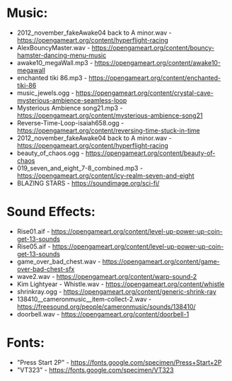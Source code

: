 
# Music:
- 2012_november_fakeAwake04 back to A minor.wav - https://opengameart.org/content/hyperflight-racing
- AlexBouncyMaster.wav - https://opengameart.org/content/bouncy-hamster-dancing-menu-music
- awake10_megaWall.mp3 - https://opengameart.org/content/awake10-megawall
- enchanted tiki 86.mp3 - https://opengameart.org/content/enchanted-tiki-86
- music_jewels.ogg - https://opengameart.org/content/crystal-cave-mysterious-ambience-seamless-loop
- Mysterious Ambience song21.mp3 - https://opengameart.org/content/mysterious-ambience-song21
- Reverse-Time-Loop-isaiah658.ogg - https://opengameart.org/content/reversing-time-stuck-in-time
- 2012_november_fakeAwake04 back to A minor.wav - https://opengameart.org/content/hyperflight-racing
- beauty_of_chaos.ogg - https://opengameart.org/content/beauty-of-chaos
- 019_seven_and_eight_7-8_combined.mp3 - https://opengameart.org/content/icy-realm-seven-and-eight
- BLAZING STARS - https://soundimage.org/sci-fi/
    
# Sound Effects:
- Rise01.aif - https://opengameart.org/content/level-up-power-up-coin-get-13-sounds
- Rise05.aif - https://opengameart.org/content/level-up-power-up-coin-get-13-sounds
- game_over_bad_chest.wav - https://opengameart.org/content/game-over-bad-chest-sfx
- wave2.wav - https://opengameart.org/content/warp-sound-2
- Kim Lightyear - Whistle.wav - https://opengameart.org/content/whistle
- shrinkray.ogg - https://opengameart.org/content/generic-shrink-ray
- 138410__cameronmusic__item-collect-2.wav - https://freesound.org/people/cameronmusic/sounds/138410/
- doorbell.wav - https://opengameart.org/content/doorbell-1

# Fonts:
- "Press Start 2P" - https://fonts.google.com/specimen/Press+Start+2P
- "VT323" - https://fonts.google.com/specimen/VT323
